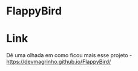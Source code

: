 # FlappyBird

# Link
Dê uma olhada em como ficou mais esse projeto - https://devmagrinho.github.io/FlappyBird/
